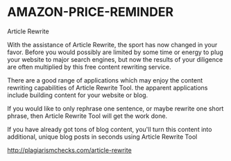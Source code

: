# AMAZON-PRICE-REMINDER
Article Rewrite

With the assistance of Article Rewrite, the sport has now changed in your favor. Before you would possibly are limited by some time or energy to plug your website to major search engines, but now the results of your diligence are often multiplied by this free content rewriting service.

There are a good range of applications which may enjoy the content rewriting capabilities of Article Rewrite Tool. the apparent applications include building content for your website or blog.

If you would like to only rephrase one sentence, or maybe rewrite one short phrase, then Article Rewrite Tool will get the work done.

If you have already got tons of blog content, you'll turn this content into additional, unique blog posts in seconds using Article Rewrite Tool

http://plagiarismchecks.com/article-rewrite
